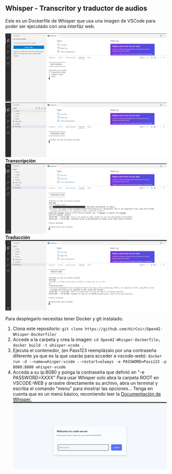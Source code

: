 ## Whisper - Transcritor y traductor de audios
Este es un Dockerfile de Whisper que usa una imagen de VSCode para poder ser ejecutado con una interfáz web.

![](https://github.com/HirCoir/OpenAI-Whisper-Dockerfile/raw/main/images/whisper2.PNG)
![](https://github.com/HirCoir/OpenAI-Whisper-Dockerfile/raw/main/images/whisper3.PNG)
**Transcripción**
![](https://github.com/HirCoir/OpenAI-Whisper-Dockerfile/raw/main/images/whisper4.PNG)
**Traducción**
![enter image description here](https://github.com/HirCoir/OpenAI-Whisper-Dockerfile/raw/main/images/whisper5.PNG)

Para desplegarlo necesitas tener Docker y git instalado.
1. Clona este repositorio: `git clone https://github.com/HirCoir/OpenAI-Whisper-Dockerfile/`
2. Accede a la carpeta y crea la imagen: `cd OpenAI-Whisper-Dockerfile; docker build -t whisper-vcode .`
3. Ejecuta el contenedor, (en Pass123 reemplázalo por una contraseña diferente ya que es la que usarás para acceder a vscode-web): `docker run -d --name=whisper-vcode --restart=always -e PASSWORD=Pass123 -p 8080:8080 whisper-vcode`
4. Acceda a su ip:8080 y ponga la contraseña que definió en "-e PASSWORD=XXXX"
Para usar Whisper solo abra la carpeta ROOT en VSCODE-WEB y arrastre directamente su archivo, abra un terminal y escriba el comando "menu" para mostrar las opciones... Tenga en cuenta que es un menú básico, recomiendo leer la [Documentación de Whisper.](https://github.com/openai/whisper)
![](https://github.com/HirCoir/OpenAI-Whisper-Dockerfile/raw/main/images/whisper1.PNG)
